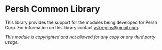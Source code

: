 # Persh Common Library
This library provides the support for the modules being developed for Persh Corp. For information on this library contact askregins@gmail.com.

*This module is copyrighted and not allowed for any copy or any third party usage.*